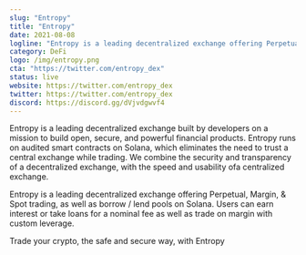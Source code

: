 ```yaml
---
slug: "Entropy"
title: "Entropy"
date: 2021-08-08
logline: "Entropy is a leading decentralized exchange offering Perpetual, Margin, & Spot trading, as well as borrow / lend pools on Solana."
category: DeFi
logo: /img/entropy.png
cta: "https://twitter.com/entropy_dex"
status: live
website: https://twitter.com/entropy_dex
twitter: https://twitter.com/entropy_dex
discord: https://discord.gg/dVjvdgwvf4
---
```


Entropy is a leading decentralized exchange built by developers on a mission to build open, secure, and powerful financial products. Entropy runs on audited smart contracts on Solana, which eliminates the need to trust a central exchange while trading. We combine the security and transparency of a decentralized exchange, with the speed and usability ofa centralized exchange.

Entropy is a leading decentralized exchange offering Perpetual, Margin, & Spot trading, as well as borrow / lend pools on Solana. Users can earn interest or take loans for a nominal fee as well as trade on margin with custom leverage.

Trade your crypto, the safe and secure way, with Entropy